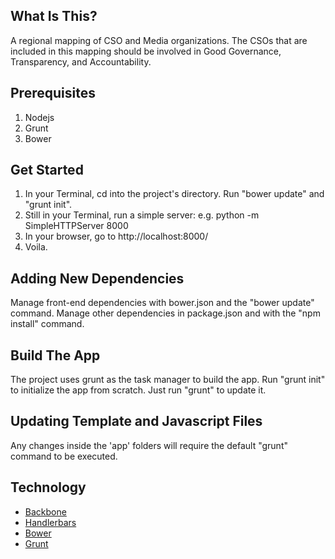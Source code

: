 ## What Is This?
A regional mapping of CSO and Media organizations. The CSOs that are included in this mapping should be involved in Good Governance, Transparency, and Accountability.

## Prerequisites
1. Nodejs
2. Grunt
3. Bower

## Get Started
1. In your Terminal, cd into the project's directory. Run "bower update" and "grunt init".
2. Still in your Terminal, run a simple server: e.g. python -m SimpleHTTPServer 8000
3. In your browser, go to http://localhost:8000/
4. Voila.

## Adding New Dependencies
Manage front-end dependencies with bower.json and the "bower update" command.
Manage other dependencies in package.json and with the "npm install" command.

## Build The App
The project uses grunt as the task manager to build the app.
Run "grunt init" to initialize the app from scratch.
Just run "grunt" to update it.

## Updating Template and Javascript Files
Any changes inside the 'app' folders will require the default "grunt" command to be executed.

## Technology
- [Backbone](http://backbonejs.org/)
- [Handlerbars](http://handlebarsjs.com/)
- [Bower](http://bower.io/)
- [Grunt](http://gruntjs.com/)

